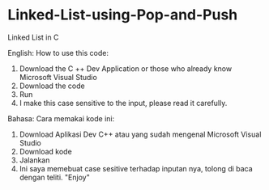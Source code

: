 # Linked-List-using-Pop-and-Push
Linked List in C

English: How to use this code:

1. Download the C ++ Dev Application or those who already know Microsoft Visual Studio
2. Download the code
3. Run
4. I make this case sensitive to the input, please read it carefully.

Bahasa: Cara memakai kode ini:

1. Download Aplikasi Dev C++ atau yang sudah mengenal Microsoft Visual Studio
2. Download kode
3. Jalankan
4. Ini saya memebuat case sesitive terhadap inputan nya, tolong di baca dengan teliti.
"Enjoy"

